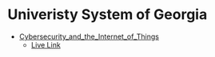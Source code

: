 # Univeristy System of Georgia 
- [Cybersecurity_and_the_Internet_of_Things](https://www.coursera.org/learn/iot-cyber-security)
  - [Live Link](https://coursera.org/share/c30f693909ec428c290929e950092cdb)
